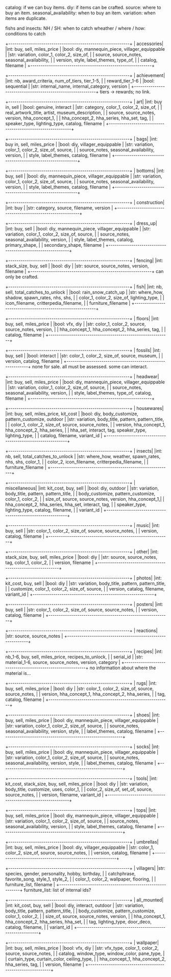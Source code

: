 catalog:               if we can buy items.
diy:                   if items can be crafted.
source:                where to buy an item.
seasonal_availability: when to buy an item.
variation:             when items are duplicate.


fishs and insects:
  NH / SH:                when to catch
  wheather / where / how: conditions to catch

+-----------------------------------------------------------+
|                                                accessories|
|int: buy, sell, miles_price                                |
|bool: diy, mannequin_piece, villager_equippable            |
|str: variation, color_1, color_2, size_of,                 |
|     source, source_notes, seasonal_availability,          |
|     version, style, label_themes, type_of,                |
|     catalog, filename                                     |
+-----------------------------------------------------------+

+-----------------------------------------------------------+
|                                                achievement|
|int: nb, award_criteria, num_of_tiers, tier_1-5,           |
|     reward_tier_1-6                                       |
|bool: sequential                                           |
|str: internal_name, internal_category, version             |
+-----------------------------------------------------------+
tiers -> rewards; no link.

+-----------------------------------------------------------+
|                                                        art|
|int: buy in, sell                                          |
|bool: genuine, interact                                    |
|str: category, color_1, color_2, size_of,                  |
|     real_artwork_title, artist, museum_description,       |
|     source, source_notes, version, hha_concept_1,         |
|     hha_concept_2, hha_series, hha_set, tag,              |
|     speaker_type, lighting_type, catalog, filename        |
+-----------------------------------------------------------+

+-----------------------------------------------------------+
|                                                       bags|
|int: buy in, sell, miles_price                             |
|bool: diy, villager_equippable                             |
|str: variation, color_1, color_2, size_of, source,         |
|     source_notes, seasonal_availability, version,         |
|     style, label_themes, catalog, filename                |
+-----------------------------------------------------------+

+-----------------------------------------------------------+
|                                                    bottoms|
|int: buy, sell                                             |
|bool: diy, mannequin_piece, villager_equippable            |
|str: variation, color_1, color_2, size_of, source,         |
|     source_notes, seasonal_availability, version,         |
|     style, label_themes, catalog, filename                |
+-----------------------------------------------------------+

+-----------------------------------------------------------+
|                                               construction|
|int: buy                                                   |
|str: category, source, filename, version                   |
+-----------------------------------------------------------+

+-----------------------------------------------------------+
|                                                   dress_up|
|int: buy, sell                                             |
|bool: diy, mannequin_piece, villager_equippable            |
|str: variation, color_1, color_2, size_of, source,         |
|     source_notes, seasonal_availability, version,         |
|     style, label_themes, catalog, primary_shape,          |
|     secondary_shape, filename                             |
+-----------------------------------------------------------+

+-----------------------------------------------------------+
|                                                    fencing|
|int: stack_size, buy, sell                                 |
|bool: diy                                                  |
|str: source, source_notes, version, filename               |
+-----------------------------------------------------------+
can only be crafted.

+-----------------------------------------------------------+
|                                                       fish|
|int: nb, sell, total_catches_to_unlock                     |
|bool: rain_snow_catch_up                                   |
|str: where_how, shadow, spawn_rates, nhs, shs,             |
|     color_1, color_2, size_of, lighting_type,             |
|     icon_filename, critterpedia_filename,                 |
|     furniture_filename                                    |
+-----------------------------------------------------------+

+-----------------------------------------------------------+
|                                                     floors|
|int: buy, sell, miles_price                                |
|bool: vfx, diy                                             |
|str: color_1, color_2, source, source_notes, version,      |
|     hha_concept_1, hha_concept_2, hha_series, tag,        |
|     catalog, filename                                     |
+-----------------------------------------------------------+

+-----------------------------------------------------------+
|                                                    fossils|
|int: buy, sell                                             |
|bool: interact                                             |
|str: color_1, color_2, size_of, source, museum,            |
|     version, catalog, filename                            |
+-----------------------------------------------------------+
none for sale.
all must be assessed.
some can interact.

+-----------------------------------------------------------+
|                                                   headwear|
|int: buy, sell, miles_price                                |
|bool: diy, mannequin_piece, villager_equippable            |
|str: variation, color_1, color_2, size_of, source,         |
|     source_notes, seasonal_availability, version,         |
|     style, label_themes, type_of, catalog, filename       |
+-----------------------------------------------------------+

+-----------------------------------------------------------+
|                                                 housewares|
|int: buy, sell, miles_price, kit_cost                      |
|bool: diy, body_customize, pattern_customize, outdoor      |
|str: variation, body_title, pattern, pattern_title,        |
|     color_1, color_2, size_of, source, source_notes,      |
|     version, hha_concept_1, hha_concept_2, hha_series,    |
|     hha_set, interact, tag, speaker_type, lighting_type,  |
|     catalog, filename, variant_id                         |
+-----------------------------------------------------------+

+-----------------------------------------------------------+
|                                                    insects|
|int: nb, sell, total_catches_to_unlock                     |
|str: where_how, weather, spawn_rates, nhs, shs, color_1,   |
|     color_2, icon_filename, critterpedia_filename,        |
|     furniture_filename                                    |
+-----------------------------------------------------------+

+-----------------------------------------------------------+
|                                              miscellaneous|
|int: kit_cost, buy, sell                                   |
|bool: diy, outdoor                                         |
|str: variation, body_title, pattern, pattern_title,        |
|     body_customize, pattern_customize, color_1, color_2,  |
|     size_of, source, source_notes, version, hha_concept_1,|
|     hha_concept_2, hha_series, hha_set, interact, tag,    |
|     speaker_type, lighting_type, catalog, filename,       |
|     variant_id                                            |
+-----------------------------------------------------------+

+-----------------------------------------------------------+
|                                                      music|
|int: buy, sell                                             |
|str: color_1, color_2, size_of, source, source_notes,      |
|     version, catalog, filename                            |
+-----------------------------------------------------------+

+-----------------------------------------------------------+
|                                                      other|
|int: stack_size, buy, sell, miles_price                    |
|bool: diy                                                  |
|str: source, source_notes, tag, color_1, color_2,          |
|     version, filename                                     |
+-----------------------------------------------------------+

+-----------------------------------------------------------+
|                                                     photos|
|int: kit_cost, buy, sell                                   |
|bool: diy                                                  |
|str: variation, body_title, pattern, pattern_title,        |
|     customize, color_1, color_2, size_of, source,         |
|     version, catalog, filename, variant_id                |
+-----------------------------------------------------------+

+-----------------------------------------------------------+
|                                                    posters|
|int: buy, sell                                             |
|str: color_1, color_2, size_of, source, source_notes,      |
|     version, catalog, filename                            |
+-----------------------------------------------------------+

+-----------------------------------------------------------+
|                                                  reactions|
|str: source, source_notes                                  |
+-----------------------------------------------------------+

+-----------------------------------------------------------+
|                                                    recipes|
|int: nb_1-6, buy, sell, miles_price, recipes_to_unlock,    |
|     serial_id                                             |
|str: material_1-6, source, source_notes, version, category |
+-----------------------------------------------------------+
no information about where the material is...

+-----------------------------------------------------------+
|                                                       rugs|
|int: buy, sell, miles_price                                |
|bool: diy                                                  |
|str: color_1, color_2, size_of, source, source_notes,      |
|     version, hha_concept_1, hha_concept_2, hha_series,    |
|     tag, catalog, filename                                |
+-----------------------------------------------------------+

+-----------------------------------------------------------+
|                                                      shoes|
|int: buy, sell, miles_price                                |
|bool: diy, mannequin_piece, villager_equippable            |
|str: variation, color_1, color_2, size_of, source,         |
|     source_notes, seasonal_availability, version, style,  |
|     label_themes, catalog, filename                       |
+-----------------------------------------------------------+

+-----------------------------------------------------------+
|                                                      socks|
|int: buy, sell, miles_price                                |
|bool: diy, mannequin_piece, villager_equippable            |
|str: variation, color_1, color_2, size_of, source,         |
|     source_notes, seasonal_availability, version, style,  |
|     label_themes, catalog, filename                       |
+-----------------------------------------------------------+

+-----------------------------------------------------------+
|                                                      tools|
|int: kit_cost, stack_size, buy, sell, miles_price          |
|bool: diy                                                  |
|str: variation, body_title, customize, uses, color_1,      |
|     color_2, size_of, set_of, source, source_notes,       |
|     version, filename, variant_id                         |
+-----------------------------------------------------------+

+-----------------------------------------------------------+
|                                                       tops|
|int: buy, sell, miles_price                                |
|bool: diy, mannequin_piece, villager_equippable            |
|str: variation, color_1, color_2, size_of, source,         |
|     source_notes, seasonal_availability, version,         |
|     style, label_themes, catalog, filename                |
+-----------------------------------------------------------+

+-----------------------------------------------------------+
|                                                  umbrellas|
|int: buy, sell, miles_price                                |
|bool: diy, villager_equippable                             |
|str: color_1, color_2, size_of, source, source_notes,      |
|     version, catalog, filename                            |
+-----------------------------------------------------------+

+-----------------------------------------------------------+
|                                                  villagers|
|str: species, gender, personality, hobby, birthday,        |
|     catchphrase, favorite_song, style_1, style_2,         |
|     color_1, color_2, wallpaper, flooring,                |
|     furniture_list, filename                              |
+-----------------------------------------------------------+
furniture_list: list of internal ids?

+-----------------------------------------------------------+
|                                                all_mounted|
|int: kit_cost, buy, sell                                   |
|bool: diy, interact, outdoor                               |
|str: variation, body_title, pattern, pattern_title,        |
|     body_customize, pattern_customize, color_1, color_2,  |
|     size_of, source, source_notes, version,               |
|     hha_concept_1, hha_concept_2, hha_series, hha_set,    |
|     tag, lighting_type, door_deco, catalog, filename,     |
|     variant_id                                            |
+-----------------------------------------------------------+

+-----------------------------------------------------------+
|                                                  wallpaper|
|int: buy, sell, miles_price                                |
|bool: vfx, diy                                             |
|str: vfx_type, color_1, color_2, source, source_notes,     |
|     catalog, window_type, window_color, pane_type,        |
|     curtain_type, curtain_color, ceiling_type,            |
|     hha_concept_1, hha_concept_2, hha_series, tag,        |
|     version, filename                                     |
+-----------------------------------------------------------+
